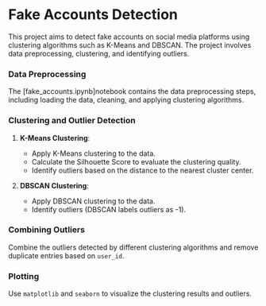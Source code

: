 # Fake Accounts Detection

This project aims to detect fake accounts on social media platforms using clustering algorithms such as K-Means and DBSCAN. The project involves data preprocessing, clustering, and identifying outliers.


### Data Preprocessing

The [fake_accounts.ipynb]notebook contains the data preprocessing steps, including loading the data, cleaning, and applying clustering algorithms.

### Clustering and Outlier Detection

1. **K-Means Clustering**:
    - Apply K-Means clustering to the data.
    - Calculate the Silhouette Score to evaluate the clustering quality.
    - Identify outliers based on the distance to the nearest cluster center.

2. **DBSCAN Clustering**:
    - Apply DBSCAN clustering to the data.
    - Identify outliers (DBSCAN labels outliers as -1).

### Combining Outliers

Combine the outliers detected by different clustering algorithms and remove duplicate entries based on `user_id`.

### Plotting

Use `matplotlib` and `seaborn` to visualize the clustering results and outliers.
